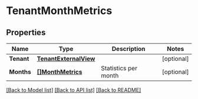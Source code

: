 # TenantMonthMetrics

## Properties

Name | Type | Description | Notes
------------ | ------------- | ------------- | -------------
**Tenant** | [**TenantExternalView**](TenantExternalView.md) |  | [optional] 
**Months** | [**[]MonthMetrics**](MonthMetrics.md) | Statistics per month | [optional] 

[[Back to Model list]](../README.md#documentation-for-models) [[Back to API list]](../README.md#documentation-for-api-endpoints) [[Back to README]](../README.md)


